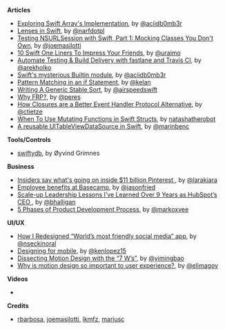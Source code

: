 **Articles**

* [Exploring Swift Array's Implementation](http://ankit.im/swift/2016/01/08/exploring-swift-array-implementation/), by [@aciidb0mb3r](https://twitter.com/aciidb0mb3r)
* [Lenses in Swift](http://narf.pl/posts/lenses-in-swift), by [@narfdotpl](https://twitter.com/narfdotpl)
* [Testing NSURLSession with Swift, Part 1: Mocking Classes You Don't Own](http://masilotti.com/testing-nsurlsession-input/), by [@joemasilotti](https://twitter.com/joemasilotti)
* [10 Swift One Liners To Impress Your Friends](https://www.uraimo.com/2016/01/06/10-Swift-One-Liners-To-Impress-Your-Friends/), by [@uraimo](https://twitter.com/uraimo)
* [Automate Testing & Build Delivery with fastlane and Travis CI](http://macoscope.com/blog/automate-testing-and-build-delivery/), by [@arekholko](https://twitter.com/arekholko)
* [Swift's mysterious Builtin module](http://ankit.im/swift/2016/01/12/swift-mysterious-builtin-module/), by [@aciidb0mb3r](https://twitter.com/aciidb0mb3r)
* [Pattern Matching in an if Statement](http://kelan.io/2016/pattern-matching-in-an-if-statement/), by [@kelan](https://twitter.com/kelan)
* [Writing A Generic Stable Sort](http://airspeedvelocity.net/2016/01/10/writing-a-generic-stable-sort/), by [@airspeedswift](https://twitter.com/airspeedswift)
* [Why FRP?](http://codeplease.io/2016/01/08/why-frp/), by [@peres](https://twitter.com/peres)
* [How Closures are a Better Event Handler Protocol Alternative](http://christiantietze.de/posts/2016/01/event-handler-closure-object/), by [@ctietze](https://twitter.com/ctietze)
* [When To Use Mutating Functions in Swift Structs](https://www.natashatherobot.com/when-to-use-mutating-functions-in-swift-structs/), by [natashatherobot](https://twitter.com/natashatherobot)
* [A reusable UITableViewDataSource in Swift](https://medium.com/@marinbenc/a-reusable-uitableviewdatasource-in-swift-e74d76bdda5f#.5x1pijxn6), by [@marinbenc](https://twitter.com/marinbenc)

**Tools/Controls**

* [swiftydb](https://github.com/Oyvindkg/swiftydb), by Øyvind Grimnes

**Business**

* [Insiders say what's going on inside $11 billion Pinterest ](http://www.businessinsider.com/pinterest-worth-11-billion-valuation-revenue-grow-5x-2015), by [@larakiara](https://twitter.com/larakiara)
* [Employee benefits at Basecamp](https://m.signalvnoise.com/employee-benefits-at-basecamp-d2d46fd06c58#.9y4bpddwi), by [@jasonfried](https://twitter.com/jasonfried)
* [Scale-up Leadership Lessons I’ve Learned Over 9 Years as HubSpot’s CEO
](https://readthink.com/scale-up-leadership-lessons-i-ve-learned-over-9-years-as-hubspot-s-ceo-39521f5b7567#.hgv1398ud), by [@bhalligan](https://twitter.com/bhalligan)
* [5 Phases of Product Development Process](http://markovuletic.com/blog/posts/5-phases-of-product-development), by [@markoxvee](https://twitter.com/markoxvee)

**UI/UX**

* [How I Redesigned “World’s most friendly social media” app](https://medium.com/@nseckinoral/how-i-redesigned-world-s-most-friendly-social-media-app-6320f22ee562#.83karevgg), by [@nseckinoral](https://twitter.com/nseckinoral)
* [Designing for mobile](https://medium.com/@kenlopez15/designing-for-mobile-dc1c4dd01cd6#.pnqxyr2vp), by [@kenlopez15](https://twitter.com/kenlopez15)
* [Dissecting Motion Design with the “7 W’s”](https://medium.com/@yimingbao/dissecting-motion-design-with-the-7-w-s-dd82815e61c7#.xetbn4ait), by [@yimingbao](https://twitter.com/yimingbao)
* [Why is motion design so important to user experience?](https://medium.com/lateral-view/why-is-motion-design-so-important-to-user-experience-50110ba4b5e1#.8oxcj49jf), by [@elimagoy](https://twitter.com/elimagoy)

**Videos**

* 

**Credits**

* [rbarbosa](https://github.com/rbarbosa), [joemasilotti](https://github.com/joemasilotti), [lkmfz](https://github.com/lkmfz), [mariusc](https://github.com/mariusc)
